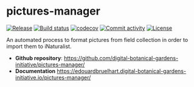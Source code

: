 # pictures-manager

[![Release](https://img.shields.io/github/v/release/digital-botanical-gardens-initiative/pictures-manager)](https://img.shields.io/github/v/release/digital-botanical-gardens-initiative/pictures-manager)
[![Build status](https://img.shields.io/github/actions/workflow/status/digital-botanical-gardens-initiative/pictures-manager/main.yml?branch=main)](https://github.com/digital-botanical-gardens-initiative/pictures-manager/actions/workflows/main.yml?query=branch%3Amain)
[![codecov](https://codecov.io/gh/digital-botanical-gardens-initiative/pictures-manager/branch/main/graph/badge.svg)](https://codecov.io/gh/digital-botanical-gardens-initiative/pictures-manager)
[![Commit activity](https://img.shields.io/github/commit-activity/m/digital-botanical-gardens-initiative/pictures-manager)](https://img.shields.io/github/commit-activity/m/digital-botanical-gardens-initiative/pictures-manager)
[![License](https://img.shields.io/github/license/digital-botanical-gardens-initiative/pictures-manager)](https://img.shields.io/github/license/digital-botanical-gardens-initiative/pictures-manager)

An automated process to format pictures from field collection in order to import them to iNaturalist.

- **Github repository**: <https://github.com/digital-botanical-gardens-initiative/pictures-manager/>
- **Documentation** <https://edouardbruelhart.digital-botanical-gardens-initiative.io/pictures-manager/>
